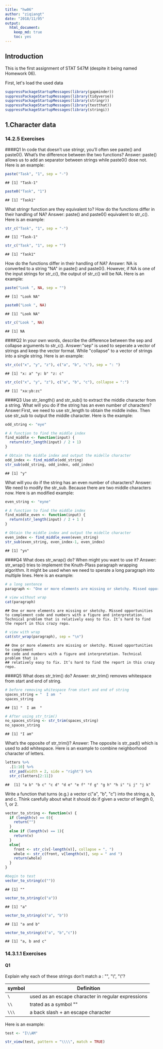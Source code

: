 ```yaml
---
title: "hw06"
author: "ziqiangt"
date: "2018/11/05"
output:
  html_document:
    keep_md: true
    toc: yes
---
```

## Introduction
This is the first assignment of STAT 547M (despite it being named Homework 06).

First, let's load the used data

```r
suppressPackageStartupMessages(library(gapminder))
suppressPackageStartupMessages(library(tidyverse))
suppressPackageStartupMessages(library(stringr))
suppressPackageStartupMessages(library(testthat))
suppressPackageStartupMessages(library(stringi))
```


## 1.Character data
### 14.2.5 Exercises
####Q1
In code that doesn’t use stringr, you’ll often see paste() and paste0(). What’s the difference between the two functions? 
Answer: paste() allows us to add an separator between strings while paste0() dose not. Here is an example:

```r
paste("Task", "1", sep = "-")
```

```
## [1] "Task-1"
```

```r
paste0("Task", "1")
```

```
## [1] "Task1"
```

What stringr function are they equivalent to? How do the functions differ in their handling of NA?
Answer: paste() and paste0() equivalent to str_c(). Here is an example:

```r
str_c("Task", "1", sep = "-") 
```

```
## [1] "Task-1"
```

```r
str_c("Task", "1", sep = "")
```

```
## [1] "Task1"
```

How do the functions differ in their handling of NA?
Answer: NA is converted to a string "NA" in paste() and paste0(). However, if NA is one of the input strings for str_c(), the output of str_c() will be NA. Here is an example:

```r
paste("Look ", NA, sep = "")
```

```
## [1] "Look NA"
```

```r
paste0("Look ", NA)
```

```
## [1] "Look NA"
```

```r
str_c("Look ", NA)
```

```
## [1] NA
```

####Q2
In your own words, describe the difference between the sep and collapse arguments to str_c().
Answer:"sep" is used to seperate a vector of strings and keep the vector format. While "collapse" to a vector of strings into a single string. Here is an example:

```r
str_c(c("x", "y", "z"), c("a", "b", "c"), sep = ": ")
```

```
## [1] "x: a" "y: b" "z: c"
```

```r
str_c(c("x", "y", "z"), c("a", "b", "c"), collapse = ":")
```

```
## [1] "xa:yb:zc"
```

####Q3
Use str_length() and str_sub() to extract the middle character from a string. What will you do if the string has an even number of characters?
Answer:First, we need to use str_length to obtain the middle index. Then use str_sub to output the middle character. Here is the example:

```r
odd_string <- "eye"

# A function to find the middle index
find_middle <- function(input) {
  return(str_length(input) / 2 + 1)
}

# Obtain the middle index and output the midelle character
odd_index <- find_middle(odd_string) 
str_sub(odd_string, odd_index, odd_index)
```

```
## [1] "y"
```

What will you do if the string has an even number of characters?
Answer: We need to modify the str_sub. Because there are two middle characters now. Here is an modified example:

```r
even_string <- "eyne"

# A function to find the middle index
find_middle_even <- function(input) {
  return(str_length(input) / 2 + 1 )
}

# Obtain the middle index and output the midelle character
even_index <- find_middle_even(even_string) 
str_sub(even_string, even_index-1, even_index)
```

```
## [1] "yn"
```


####Q4
What does str_wrap() do? When might you want to use it?
Answer: str_wrap() tries to implement the Knuth-Plass paragraph wrapping algorithm. It might be used when we need to sperate a long paragraph into multiple lines. Here is an example:

```r
# a long sentence 
paragraph <- "One or more elements are missing or sketchy. Missed opportunities to complement code and numbers with a figure and interpretation. Technical problem that is relatively easy to fix. It’s hard to find the report in this crazy repo."

# view without wrap
cat(paragraph)
```

```
## One or more elements are missing or sketchy. Missed opportunities to complement code and numbers with a figure and interpretation. Technical problem that is relatively easy to fix. It’s hard to find the report in this crazy repo.
```

```r
# view with wrap
cat(str_wrap(paragraph), sep = "\n")
```

```
## One or more elements are missing or sketchy. Missed opportunities to complement
## code and numbers with a figure and interpretation. Technical problem that is
## relatively easy to fix. It’s hard to find the report in this crazy repo.
```

####Q5
What does str_trim() do? 
Answer: str_trim() removes whitespace from start and end of string. 

```r
# before removing whitespace from start and end of string
spaces_string = "  I am  "
spaces_string
```

```
## [1] "  I am  "
```

```r
# After using str_trim() 
no_spaces_string <- str_trim(spaces_string)
no_spaces_string
```

```
## [1] "I am"
```

What’s the opposite of str_trim()?
Answer: The opposite is str_pad() which is used to add whitespace. Here is an example to combine neighborhood character of letters.

```r
letters %>%
  .[1:10] %>% 
  str_pad(width = 2, side = "right") %>%
  str_c(letters[2:11])
```

```
##  [1] "a b" "b c" "c d" "d e" "e f" "f g" "g h" "h i" "i j" "j k"
```

Write a function that turns (e.g.) a vector c("a", "b", "c") into the string a, b, and c. Think carefully about what it should do if given a vector of length 0, 1, or 2.

```r
vector_to_string <- function(v) {
  if (length(v) == 0){
    return("")
  }
  else if (length(v) == 1){
    return(v)
  }
  else{
    front <- str_c(v[-length(v)], collapse = ", ")
    whole <- str_c(front, v[length(v)], sep = " and ")
    return(whole)
  }
}

#begin to test
vector_to_string(c(""))
```

```
## [1] ""
```

```r
vector_to_string(c("a"))
```

```
## [1] "a"
```

```r
vector_to_string(c("a", "b"))
```

```
## [1] "a and b"
```

```r
vector_to_string(c("a", "b","c"))
```

```
## [1] "a, b and c"
```

### 14.3.1.1 Exercises
#### Q1
Explain why each of these strings don’t match a \: "\", "\\", "\\\"?

symbol | Definition
----------------|------------------
   `\`      |  used as an escape character in regular expressions
   `\\`     | trated as a symbol "\"
   `\\\`    | a back slash + an escape character
   
Here is an example:

```r
test <- "I\\AM"

str_view(test, pattern = "\\\\", match = TRUE)
```

<!--html_preserve--><div id="htmlwidget-4fab6198beabe79d1594" style="width:960px;height:100%;" class="str_view html-widget"></div>
<script type="application/json" data-for="htmlwidget-4fab6198beabe79d1594">{"x":{"html":"<ul>\n  <li>I<span class='match'>\\<\/span>AM<\/li>\n<\/ul>"},"evals":[],"jsHooks":[]}</script><!--/html_preserve-->

####Q2
How would you match the sequence "'\?
Answer: Both ' and \ need to be escaped in regex.

```r
test <- "I'\\AM"

str_view(test, pattern = "\\'\\\\", match = TRUE)
```

<!--html_preserve--><div id="htmlwidget-aa851b2b63940f4e0b2f" style="width:960px;height:100%;" class="str_view html-widget"></div>
<script type="application/json" data-for="htmlwidget-aa851b2b63940f4e0b2f">{"x":{"html":"<ul>\n  <li>I<span class='match'>'\\<\/span>AM<\/li>\n<\/ul>"},"evals":[],"jsHooks":[]}</script><!--/html_preserve-->

####Q3
What patterns will the regular expression \..\..\.. match? How would you represent it as a string?
Answer: It match ".anycharacter.anycharacter.anycharacter"

```r
test <- "I.A.M.z...xxx"

str_view(test, pattern = "\\..\\..\\..", match = TRUE)
```

<!--html_preserve--><div id="htmlwidget-990a4343b32493ec7e7c" style="width:960px;height:100%;" class="str_view html-widget"></div>
<script type="application/json" data-for="htmlwidget-990a4343b32493ec7e7c">{"x":{"html":"<ul>\n  <li>I<span class='match'>.A.M.z<\/span>...xxx<\/li>\n<\/ul>"},"evals":[],"jsHooks":[]}</script><!--/html_preserve-->

### 14.3.2.1 Exercises
####Q1
How would you match the literal string "$^$"?
Answer: Both $ and ^ need to be escaped in regex.

```r
test <- "$^$, $$sssa"
str_view(test, pattern = "\\$\\^\\ $", match = TRUE)
```

<!--html_preserve--><div id="htmlwidget-d359bd0b465c482150ed" style="width:960px;height:100%;" class="str_view html-widget"></div>
<script type="application/json" data-for="htmlwidget-d359bd0b465c482150ed">{"x":{"html":"<ul>\n  <li><\/li>\n<\/ul>"},"evals":[],"jsHooks":[]}</script><!--/html_preserve-->

####Q2
Given the corpus of common words in stringr::words, create regular expressions that find all words that:

Start with “y”.

```r
str_view(stringr::words, pattern = "^y", match = TRUE)
```

<!--html_preserve--><div id="htmlwidget-8319bd2333b3ce4701ce" style="width:960px;height:100%;" class="str_view html-widget"></div>
<script type="application/json" data-for="htmlwidget-8319bd2333b3ce4701ce">{"x":{"html":"<ul>\n  <li><span class='match'>y<\/span>ear<\/li>\n  <li><span class='match'>y<\/span>es<\/li>\n  <li><span class='match'>y<\/span>esterday<\/li>\n  <li><span class='match'>y<\/span>et<\/li>\n  <li><span class='match'>y<\/span>ou<\/li>\n  <li><span class='match'>y<\/span>oung<\/li>\n<\/ul>"},"evals":[],"jsHooks":[]}</script><!--/html_preserve-->

End with “x”.

```r
str_view(stringr::words, pattern = "x$", match = TRUE)
```

<!--html_preserve--><div id="htmlwidget-7f22a3ea13f26ed41c22" style="width:960px;height:100%;" class="str_view html-widget"></div>
<script type="application/json" data-for="htmlwidget-7f22a3ea13f26ed41c22">{"x":{"html":"<ul>\n  <li>bo<span class='match'>x<\/span><\/li>\n  <li>se<span class='match'>x<\/span><\/li>\n  <li>si<span class='match'>x<\/span><\/li>\n  <li>ta<span class='match'>x<\/span><\/li>\n<\/ul>"},"evals":[],"jsHooks":[]}</script><!--/html_preserve-->

Are exactly three letters long. (Don’t cheat by using str_length()!)

```r
#There are too many matched words
#let's narrow down the search range to the head 20 words
str_view(stringr::words[1:20], pattern = "^.{3}$", match = TRUE)
```

<!--html_preserve--><div id="htmlwidget-88e0151681cb7a33baa1" style="width:960px;height:100%;" class="str_view html-widget"></div>
<script type="application/json" data-for="htmlwidget-88e0151681cb7a33baa1">{"x":{"html":"<ul>\n  <li><span class='match'>act<\/span><\/li>\n  <li><span class='match'>add<\/span><\/li>\n<\/ul>"},"evals":[],"jsHooks":[]}</script><!--/html_preserve-->

Have seven letters or more.

```r
#There are too many matched words
#let's narrow down the search range to the head 20 words
str_view(stringr::words[1:20], pattern = "^.{7,}$", match = TRUE)
```

<!--html_preserve--><div id="htmlwidget-630efef4f02fa9a76a94" style="width:960px;height:100%;" class="str_view html-widget"></div>
<script type="application/json" data-for="htmlwidget-630efef4f02fa9a76a94">{"x":{"html":"<ul>\n  <li><span class='match'>absolute<\/span><\/li>\n  <li><span class='match'>account<\/span><\/li>\n  <li><span class='match'>achieve<\/span><\/li>\n  <li><span class='match'>address<\/span><\/li>\n  <li><span class='match'>advertise<\/span><\/li>\n  <li><span class='match'>afternoon<\/span><\/li>\n<\/ul>"},"evals":[],"jsHooks":[]}</script><!--/html_preserve-->

###Exercises 14.3.3.1
####Q1
Create regular expressions to find all words that:

Start with a vowel.

```r
str_view(stringr::words, pattern = "^[aeiou]|[AEIOU]", match = TRUE)
```

<!--html_preserve--><div id="htmlwidget-975267d6b9f6e400b8b7" style="width:960px;height:100%;" class="str_view html-widget"></div>
<script type="application/json" data-for="htmlwidget-975267d6b9f6e400b8b7">{"x":{"html":"<ul>\n  <li><span class='match'>a<\/span><\/li>\n  <li><span class='match'>a<\/span>ble<\/li>\n  <li><span class='match'>a<\/span>bout<\/li>\n  <li><span class='match'>a<\/span>bsolute<\/li>\n  <li><span class='match'>a<\/span>ccept<\/li>\n  <li><span class='match'>a<\/span>ccount<\/li>\n  <li><span class='match'>a<\/span>chieve<\/li>\n  <li><span class='match'>a<\/span>cross<\/li>\n  <li><span class='match'>a<\/span>ct<\/li>\n  <li><span class='match'>a<\/span>ctive<\/li>\n  <li><span class='match'>a<\/span>ctual<\/li>\n  <li><span class='match'>a<\/span>dd<\/li>\n  <li><span class='match'>a<\/span>ddress<\/li>\n  <li><span class='match'>a<\/span>dmit<\/li>\n  <li><span class='match'>a<\/span>dvertise<\/li>\n  <li><span class='match'>a<\/span>ffect<\/li>\n  <li><span class='match'>a<\/span>fford<\/li>\n  <li><span class='match'>a<\/span>fter<\/li>\n  <li><span class='match'>a<\/span>fternoon<\/li>\n  <li><span class='match'>a<\/span>gain<\/li>\n  <li><span class='match'>a<\/span>gainst<\/li>\n  <li><span class='match'>a<\/span>ge<\/li>\n  <li><span class='match'>a<\/span>gent<\/li>\n  <li><span class='match'>a<\/span>go<\/li>\n  <li><span class='match'>a<\/span>gree<\/li>\n  <li><span class='match'>a<\/span>ir<\/li>\n  <li><span class='match'>a<\/span>ll<\/li>\n  <li><span class='match'>a<\/span>llow<\/li>\n  <li><span class='match'>a<\/span>lmost<\/li>\n  <li><span class='match'>a<\/span>long<\/li>\n  <li><span class='match'>a<\/span>lready<\/li>\n  <li><span class='match'>a<\/span>lright<\/li>\n  <li><span class='match'>a<\/span>lso<\/li>\n  <li><span class='match'>a<\/span>lthough<\/li>\n  <li><span class='match'>a<\/span>lways<\/li>\n  <li><span class='match'>a<\/span>merica<\/li>\n  <li><span class='match'>a<\/span>mount<\/li>\n  <li><span class='match'>a<\/span>nd<\/li>\n  <li><span class='match'>a<\/span>nother<\/li>\n  <li><span class='match'>a<\/span>nswer<\/li>\n  <li><span class='match'>a<\/span>ny<\/li>\n  <li><span class='match'>a<\/span>part<\/li>\n  <li><span class='match'>a<\/span>pparent<\/li>\n  <li><span class='match'>a<\/span>ppear<\/li>\n  <li><span class='match'>a<\/span>pply<\/li>\n  <li><span class='match'>a<\/span>ppoint<\/li>\n  <li><span class='match'>a<\/span>pproach<\/li>\n  <li><span class='match'>a<\/span>ppropriate<\/li>\n  <li><span class='match'>a<\/span>rea<\/li>\n  <li><span class='match'>a<\/span>rgue<\/li>\n  <li><span class='match'>a<\/span>rm<\/li>\n  <li><span class='match'>a<\/span>round<\/li>\n  <li><span class='match'>a<\/span>rrange<\/li>\n  <li><span class='match'>a<\/span>rt<\/li>\n  <li><span class='match'>a<\/span>s<\/li>\n  <li><span class='match'>a<\/span>sk<\/li>\n  <li><span class='match'>a<\/span>ssociate<\/li>\n  <li><span class='match'>a<\/span>ssume<\/li>\n  <li><span class='match'>a<\/span>t<\/li>\n  <li><span class='match'>a<\/span>ttend<\/li>\n  <li><span class='match'>a<\/span>uthority<\/li>\n  <li><span class='match'>a<\/span>vailable<\/li>\n  <li><span class='match'>a<\/span>ware<\/li>\n  <li><span class='match'>a<\/span>way<\/li>\n  <li><span class='match'>a<\/span>wful<\/li>\n  <li><span class='match'>e<\/span>ach<\/li>\n  <li><span class='match'>e<\/span>arly<\/li>\n  <li><span class='match'>e<\/span>ast<\/li>\n  <li><span class='match'>e<\/span>asy<\/li>\n  <li><span class='match'>e<\/span>at<\/li>\n  <li><span class='match'>e<\/span>conomy<\/li>\n  <li><span class='match'>e<\/span>ducate<\/li>\n  <li><span class='match'>e<\/span>ffect<\/li>\n  <li><span class='match'>e<\/span>gg<\/li>\n  <li><span class='match'>e<\/span>ight<\/li>\n  <li><span class='match'>e<\/span>ither<\/li>\n  <li><span class='match'>e<\/span>lect<\/li>\n  <li><span class='match'>e<\/span>lectric<\/li>\n  <li><span class='match'>e<\/span>leven<\/li>\n  <li><span class='match'>e<\/span>lse<\/li>\n  <li><span class='match'>e<\/span>mploy<\/li>\n  <li><span class='match'>e<\/span>ncourage<\/li>\n  <li><span class='match'>e<\/span>nd<\/li>\n  <li><span class='match'>e<\/span>ngine<\/li>\n  <li><span class='match'>e<\/span>nglish<\/li>\n  <li><span class='match'>e<\/span>njoy<\/li>\n  <li><span class='match'>e<\/span>nough<\/li>\n  <li><span class='match'>e<\/span>nter<\/li>\n  <li><span class='match'>e<\/span>nvironment<\/li>\n  <li><span class='match'>e<\/span>qual<\/li>\n  <li><span class='match'>e<\/span>special<\/li>\n  <li><span class='match'>e<\/span>urope<\/li>\n  <li><span class='match'>e<\/span>ven<\/li>\n  <li><span class='match'>e<\/span>vening<\/li>\n  <li><span class='match'>e<\/span>ver<\/li>\n  <li><span class='match'>e<\/span>very<\/li>\n  <li><span class='match'>e<\/span>vidence<\/li>\n  <li><span class='match'>e<\/span>xact<\/li>\n  <li><span class='match'>e<\/span>xample<\/li>\n  <li><span class='match'>e<\/span>xcept<\/li>\n  <li><span class='match'>e<\/span>xcuse<\/li>\n  <li><span class='match'>e<\/span>xercise<\/li>\n  <li><span class='match'>e<\/span>xist<\/li>\n  <li><span class='match'>e<\/span>xpect<\/li>\n  <li><span class='match'>e<\/span>xpense<\/li>\n  <li><span class='match'>e<\/span>xperience<\/li>\n  <li><span class='match'>e<\/span>xplain<\/li>\n  <li><span class='match'>e<\/span>xpress<\/li>\n  <li><span class='match'>e<\/span>xtra<\/li>\n  <li><span class='match'>e<\/span>ye<\/li>\n  <li><span class='match'>i<\/span>dea<\/li>\n  <li><span class='match'>i<\/span>dentify<\/li>\n  <li><span class='match'>i<\/span>f<\/li>\n  <li><span class='match'>i<\/span>magine<\/li>\n  <li><span class='match'>i<\/span>mportant<\/li>\n  <li><span class='match'>i<\/span>mprove<\/li>\n  <li><span class='match'>i<\/span>n<\/li>\n  <li><span class='match'>i<\/span>nclude<\/li>\n  <li><span class='match'>i<\/span>ncome<\/li>\n  <li><span class='match'>i<\/span>ncrease<\/li>\n  <li><span class='match'>i<\/span>ndeed<\/li>\n  <li><span class='match'>i<\/span>ndividual<\/li>\n  <li><span class='match'>i<\/span>ndustry<\/li>\n  <li><span class='match'>i<\/span>nform<\/li>\n  <li><span class='match'>i<\/span>nside<\/li>\n  <li><span class='match'>i<\/span>nstead<\/li>\n  <li><span class='match'>i<\/span>nsure<\/li>\n  <li><span class='match'>i<\/span>nterest<\/li>\n  <li><span class='match'>i<\/span>nto<\/li>\n  <li><span class='match'>i<\/span>ntroduce<\/li>\n  <li><span class='match'>i<\/span>nvest<\/li>\n  <li><span class='match'>i<\/span>nvolve<\/li>\n  <li><span class='match'>i<\/span>ssue<\/li>\n  <li><span class='match'>i<\/span>t<\/li>\n  <li><span class='match'>i<\/span>tem<\/li>\n  <li><span class='match'>o<\/span>bvious<\/li>\n  <li><span class='match'>o<\/span>ccasion<\/li>\n  <li><span class='match'>o<\/span>dd<\/li>\n  <li><span class='match'>o<\/span>f<\/li>\n  <li><span class='match'>o<\/span>ff<\/li>\n  <li><span class='match'>o<\/span>ffer<\/li>\n  <li><span class='match'>o<\/span>ffice<\/li>\n  <li><span class='match'>o<\/span>ften<\/li>\n  <li><span class='match'>o<\/span>kay<\/li>\n  <li><span class='match'>o<\/span>ld<\/li>\n  <li><span class='match'>o<\/span>n<\/li>\n  <li><span class='match'>o<\/span>nce<\/li>\n  <li><span class='match'>o<\/span>ne<\/li>\n  <li><span class='match'>o<\/span>nly<\/li>\n  <li><span class='match'>o<\/span>pen<\/li>\n  <li><span class='match'>o<\/span>perate<\/li>\n  <li><span class='match'>o<\/span>pportunity<\/li>\n  <li><span class='match'>o<\/span>ppose<\/li>\n  <li><span class='match'>o<\/span>r<\/li>\n  <li><span class='match'>o<\/span>rder<\/li>\n  <li><span class='match'>o<\/span>rganize<\/li>\n  <li><span class='match'>o<\/span>riginal<\/li>\n  <li><span class='match'>o<\/span>ther<\/li>\n  <li><span class='match'>o<\/span>therwise<\/li>\n  <li><span class='match'>o<\/span>ught<\/li>\n  <li><span class='match'>o<\/span>ut<\/li>\n  <li><span class='match'>o<\/span>ver<\/li>\n  <li><span class='match'>o<\/span>wn<\/li>\n  <li><span class='match'>u<\/span>nder<\/li>\n  <li><span class='match'>u<\/span>nderstand<\/li>\n  <li><span class='match'>u<\/span>nion<\/li>\n  <li><span class='match'>u<\/span>nit<\/li>\n  <li><span class='match'>u<\/span>nite<\/li>\n  <li><span class='match'>u<\/span>niversity<\/li>\n  <li><span class='match'>u<\/span>nless<\/li>\n  <li><span class='match'>u<\/span>ntil<\/li>\n  <li><span class='match'>u<\/span>p<\/li>\n  <li><span class='match'>u<\/span>pon<\/li>\n  <li><span class='match'>u<\/span>se<\/li>\n  <li><span class='match'>u<\/span>sual<\/li>\n<\/ul>"},"evals":[],"jsHooks":[]}</script><!--/html_preserve-->

That only contain consonants.

```r
str_view(stringr::words, pattern = "^[^aeiou]{1,}$", match = TRUE)
```

<!--html_preserve--><div id="htmlwidget-613088e765fbaafa27a2" style="width:960px;height:100%;" class="str_view html-widget"></div>
<script type="application/json" data-for="htmlwidget-613088e765fbaafa27a2">{"x":{"html":"<ul>\n  <li><span class='match'>by<\/span><\/li>\n  <li><span class='match'>dry<\/span><\/li>\n  <li><span class='match'>fly<\/span><\/li>\n  <li><span class='match'>mrs<\/span><\/li>\n  <li><span class='match'>try<\/span><\/li>\n  <li><span class='match'>why<\/span><\/li>\n<\/ul>"},"evals":[],"jsHooks":[]}</script><!--/html_preserve-->

End with ed, but not with eed.

```r
str_view(stringr::words, pattern = "[^e]e{1}d$", match = TRUE)
```

<!--html_preserve--><div id="htmlwidget-a3f3459556c4c4667c0f" style="width:960px;height:100%;" class="str_view html-widget"></div>
<script type="application/json" data-for="htmlwidget-a3f3459556c4c4667c0f">{"x":{"html":"<ul>\n  <li><span class='match'>bed<\/span><\/li>\n  <li>hund<span class='match'>red<\/span><\/li>\n  <li><span class='match'>red<\/span><\/li>\n<\/ul>"},"evals":[],"jsHooks":[]}</script><!--/html_preserve-->

End with ing or ise.

```r
str_view(stringr::words, pattern = "ing|ise$", match = TRUE)
```

<!--html_preserve--><div id="htmlwidget-6e3aa2a4a5fba0c3ee93" style="width:960px;height:100%;" class="str_view html-widget"></div>
<script type="application/json" data-for="htmlwidget-6e3aa2a4a5fba0c3ee93">{"x":{"html":"<ul>\n  <li>advert<span class='match'>ise<\/span><\/li>\n  <li>br<span class='match'>ing<\/span><\/li>\n  <li>dur<span class='match'>ing<\/span><\/li>\n  <li>even<span class='match'>ing<\/span><\/li>\n  <li>exerc<span class='match'>ise<\/span><\/li>\n  <li>k<span class='match'>ing<\/span><\/li>\n  <li>mean<span class='match'>ing<\/span><\/li>\n  <li>morn<span class='match'>ing<\/span><\/li>\n  <li>otherw<span class='match'>ise<\/span><\/li>\n  <li>pract<span class='match'>ise<\/span><\/li>\n  <li>ra<span class='match'>ise<\/span><\/li>\n  <li>real<span class='match'>ise<\/span><\/li>\n  <li>r<span class='match'>ing<\/span><\/li>\n  <li>r<span class='match'>ise<\/span><\/li>\n  <li>s<span class='match'>ing<\/span><\/li>\n  <li>s<span class='match'>ing<\/span>le<\/li>\n  <li>surpr<span class='match'>ise<\/span><\/li>\n  <li>th<span class='match'>ing<\/span><\/li>\n<\/ul>"},"evals":[],"jsHooks":[]}</script><!--/html_preserve-->

####Q2
Empirically verify the rule “i before e except after c”.

```r
# Rule “i before e except after c
high_subset <- str_subset(stringr::words, pattern = "[^c]ie|cei")
high_subset %>% knitr::kable()
```



|x          |
|:----------|
|achieve    |
|believe    |
|brief      |
|client     |
|die        |
|experience |
|field      |
|friend     |
|lie        |
|piece      |
|quiet      |
|receive    |
|tie        |
|view       |

```r
# The one which obey the rule
low_subset <- str_subset(stringr::words, pattern = "cie|[^c]ei")
low_subset %>% knitr::kable()
```



|x       |
|:-------|
|science |
|society |
|weigh   |

```r
# Test
if(length(high_subset) > length(low_subset))
  "Rule is correct"
```

```
## [1] "Rule is correct"
```

s “q” always followed by a “u”?

```r
#Find the words q is not followed by u
q_followed_u <- str_subset(stringr::words, pattern = "q[^u]")

#Test
test_that("“q” always followed by a “u”", {
  expect_more_than(1, length(q_followed_u))
})
```

Answer: Test passed

####Q4
Write a regular expression that matches a word if it’s probably written in British English, not American English.
Answer: According to [oxfordinternationalenglish](https://www.oxfordinternationalenglish.com/differences-in-british-and-american-spelling/),British English words ending in ‘our’ usually end in ‘or’ in American English. Here is an example:

```r
# Test vectors
test_words <- c("colour", "flavor", "humour", "labor", "neighbour")

# View results
str_view(test_words, pattern = "our", match = TRUE)
```

<!--html_preserve--><div id="htmlwidget-16ae6da63e00de529711" style="width:960px;height:100%;" class="str_view html-widget"></div>
<script type="application/json" data-for="htmlwidget-16ae6da63e00de529711">{"x":{"html":"<ul>\n  <li>col<span class='match'>our<\/span><\/li>\n  <li>hum<span class='match'>our<\/span><\/li>\n  <li>neighb<span class='match'>our<\/span><\/li>\n<\/ul>"},"evals":[],"jsHooks":[]}</script><!--/html_preserve-->

####Q5
Create a regular expression that will match telephone numbers as commonly written in your country.
Answer: In my country, China, the telephone number starts with +86 and have 11 digits (except +86) in total. 

```r
# Test vectors
test_words <- c("+8613777705661", "+16044888876", "+1605888876", "+861377770566")

# View results
str_view(test_words, pattern = "^\\+86[0-9]{11}", match = TRUE)
```

<!--html_preserve--><div id="htmlwidget-b4c0a06fc4f7410a5b69" style="width:960px;height:100%;" class="str_view html-widget"></div>
<script type="application/json" data-for="htmlwidget-b4c0a06fc4f7410a5b69">{"x":{"html":"<ul>\n  <li><span class='match'>+8613777705661<\/span><\/li>\n<\/ul>"},"evals":[],"jsHooks":[]}</script><!--/html_preserve-->

###Exercises 14.3.4.1
